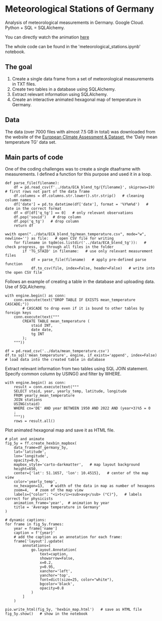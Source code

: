 # Meteorological Stations of Germany

Analysis of meteorological measurements in Germany. Google Cloud. Python + SQL = SQLAlchemy.

You can directly watch the animation [here](https://radek-kricek.github.io/pages/hexbin_map.html)

The whole code can be found in the 'meteorological_stations.ipynb' notebook.


## The goal

1. Create a single data frame from a set of meteorological measurements in TXT files.
2. Create two tables in a database using SQLAlchemy.
3. Extract relevant information using SQLAlchemy.
4. Create an interactive animated hexagonal map of temperature in Germany.


## Data

The data (over 7000 files with almost 7.5 GB in total) was downloaded from the website of the [European Climate Assessment & Dataset](https://www.ecad.eu/dailydata/predefinedseries.php), the 'Daily mean temperature TG' data set.

## Main parts of code

One of the coding challenges was to create a single dtaaframe with measurements. I defined a function for this purpose and used it in a loop.

```
def parse_file(filename):
    df = pd.read_csv(f'../data/ECA_blend_tg/{filename}', skiprows=19)   # first rows not part of the data frame
    df.columns = df.columns.str.lower().str.strip()   # cleaning column names
    df['date'] = pd.to_datetime(df['date'], format = '%Y%m%d')   # date in the correct format
    df = df[df['q_tg'] == 0]   # only relevant observations
    df.pop('souid')   # drop column
    df.pop('q_tg')   # drop column
    return df

wwith open("../data/ECA_blend_tg/mean_temperature.csv", mode="w", newline='') as file:   # open CSV file for writing
    for filename in tqdm(os.listdir('../data/ECA_blend_tg')):   # check progress, go through all files in the folder
        if 'TG_STAID' in filename:   # use only relevant measurement files
            df = parse_file(filename)   # apply pre-defined parse function
            df.to_csv(file, index=False, header=False)   # write into the open CSV file
```

Follows an example of creating a table in the database and uploading data. Use of SQLAlchemy.

```
with engine.begin() as conn:
    conn.execute(text("DROP TABLE IF EXISTS mean_temperature CASCADE;"))
        # CASCADE to drop even if it is bound to other tables by foreign keys
    conn.execute(text("""
        CREATE TABLE mean_temperature (
            staid INT,
            date date,
            tg INT
        );
    """))

df = pd.read_csv('../data/mean_temperature.csv')
df.to_sql('mean_temperature', engine, if_exists='append', index=False)   # load data into the created table in database
```

Extract relevant information from two tables using SQL JOIN statement. Specify common column by USING() and filter by WHERE.

```
with engine.begin() as conn:
    result = conn.execute(text("""
    SELECT staid, year, yearly_temp, latitude, longitude
    FROM yearly_mean_temperature
    JOIN stations
    USING(staid)
    WHERE cn='DE' AND year BETWEEN 1950 AND 2022 AND (year+3)%5 = 0
    ;
    """))
    rows = result.all()
```

Plot animated hexagonal map and save it as HTML file.

```
# plot and animate
fig_5y = ff.create_hexbin_mapbox(
    data_frame=df_germany_5y,
    lat='latitude',
    lon='longitude',
    opacity=0.9,
    mapbox_style='carto-darkmatter',   # map layout background
    height=650,
    center={'lat': 51.1657, 'lon': 10.4515},   # center of the map view
    color='yearly_temp',
    nx_hexagon=13,   # width of the data in map as number of hexagons
    zoom=4,   # zoom of the map view
    labels={"color": "<i>t</i><sub>avg</sub> (°C)"},   # labels correct for physicists
    animation_frame='year',  # animation by year
    title = 'Average temperature in Germany'
)

# dynamic captions:
for frame in fig_5y.frames:
    year = frame['name']
    caption = f'{year}'
    # add the caption as an annotation for each frame:
    frame['layout'].update(
        annotations=[
            go.layout.Annotation(
                text=caption,
                showarrow=False,
                x=0.2,
                y=0.95,
                xanchor='left',
                yanchor='top',
                font=dict(size=25, color="white"),
                bgcolor='black',
                opacity=0.8
            )
        ]
    )

pio.write_html(fig_5y, 'hexbin_map.html')   # save as HTML file
fig_5y.show()   # show in the notebook
```
